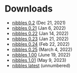 # Downloads

-  [nibbles 0.2](nibbles-0.2.tgz) (Dec 21, 2021)
-  [nibbles 0.21](nibbles-0.21.tgz) (Jan 6, 2022)
-  [nibbles 0.22](nibbles-0.22.tgz) (Jan 14, 2022)
-  [nibbles 0.23](nibbles-0.23.tgz) (Jan 21, 2022)
-  [nibbles 0.24](nibbles-0.24.tgz) (Feb 22, 2022)
-  [nibbles 0.25](nibbles-0.25.tgz) (March 4, 2022)
-  [nibbles 1.00](nibbles-1.00.tgz) (June 19, 2022)
-  [nibbles 1.01](nibbles-1.01.tgz) (May 9, 2023)
-  [nibbles latest](nibbles-latest.tgz) (unnumbered)
